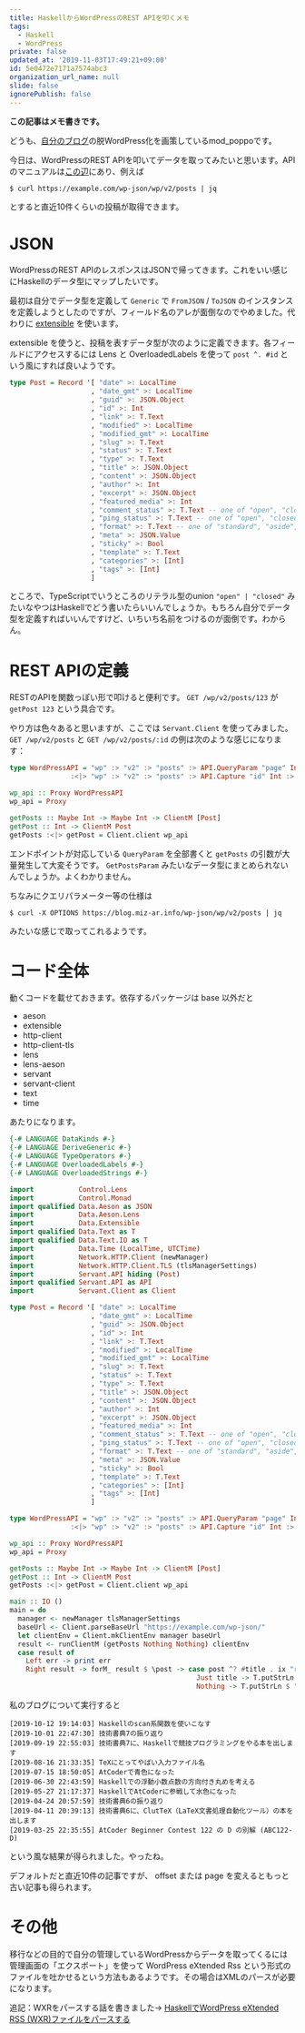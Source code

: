 ```yaml
---
title: HaskellからWordPressのREST APIを叩くメモ
tags:
  - Haskell
  - WordPress
private: false
updated_at: '2019-11-03T17:49:21+09:00'
id: 5e0472e7171a7574abc3
organization_url_name: null
slide: false
ignorePublish: false
---
```

**この記事はメモ書きです。**

どうも、[自分のブログ](https://blog.miz-ar.info)の脱WordPress化を画策しているmod_poppoです。

今日は、WordPressのREST APIを叩いてデータを取ってみたいと思います。APIのマニュアルは[この辺](https://developer.wordpress.org/rest-api/)にあり、例えば

```shell-session
$ curl https://example.com/wp-json/wp/v2/posts | jq
```

とすると直近10件くらいの投稿が取得できます。

# JSON

WordPressのREST APIのレスポンスはJSONで帰ってきます。これをいい感じにHaskellのデータ型にマップしたいです。

最初は自分でデータ型を定義して `Generic` で `FromJSON` / `ToJSON` のインスタンスを定義しようとしたのですが、フィールド名のアレが面倒なのでやめました。代わりに [extensible](https://hackage.haskell.org/package/extensible) を使います。

extensible を使うと、投稿を表すデータ型が次のように定義できます。各フィールドにアクセスするには Lens と OverloadedLabels を使って `post ^. #id` という風にすれば良いようです。

```haskell
type Post = Record '[ "date" >: LocalTime
                    , "date_gmt" >: LocalTime
                    , "guid" >: JSON.Object
                    , "id" >: Int
                    , "link" >: T.Text
                    , "modified" >: LocalTime
                    , "modified_gmt" >: LocalTime
                    , "slug" >: T.Text
                    , "status" >: T.Text
                    , "type" >: T.Text
                    , "title" >: JSON.Object
                    , "content" >: JSON.Object
                    , "author" >: Int
                    , "excerpt" >: JSON.Object
                    , "featured_media" >: Int
                    , "comment_status" >: T.Text -- one of "open", "closed"
                    , "ping_status" >: T.Text -- one of "open", "closed"
                    , "format" >: T.Text -- one of "standard", "aside", "chat", "gallery", "link", "image", "quote", "status", "video", "audio"
                    , "meta" >: JSON.Value
                    , "sticky" >: Bool
                    , "template" >: T.Text
                    , "categories" >: [Int]
                    , "tags" >: [Int]
                    ]
```

ところで、TypeScriptでいうところのリテラル型のunion `"open" | "closed"` みたいなやつはHaskellでどう書いたらいいんでしょうか。もちろん自分でデータ型を定義すればいいんですけど、いちいち名前をつけるのが面倒です。わからん。

# REST APIの定義

RESTのAPIを関数っぽい形で叩けると便利です。 `GET /wp/v2/posts/123` が `getPost 123` という具合です。

やり方は色々あると思いますが、ここでは `Servant.Client` を使ってみました。`GET /wp/v2/posts` と `GET /wp/v2/posts/:id` の例は次のような感じになります：

```haskell
type WordPressAPI = "wp" :> "v2" :> "posts" :> API.QueryParam "page" Int :> API.QueryParam "offset" Int :> API.Get '[JSON] [Post]
               :<|> "wp" :> "v2" :> "posts" :> API.Capture "id" Int :> API.Get '[JSON] Post

wp_api :: Proxy WordPressAPI
wp_api = Proxy

getPosts :: Maybe Int -> Maybe Int -> ClientM [Post]
getPost :: Int -> ClientM Post
getPosts :<|> getPost = Client.client wp_api
```

エンドポイントが対応している `QueryParam` を全部書くと `getPosts` の引数が大量発生して大変そうです。 `GetPostsParam` みたいなデータ型にまとめられないんでしょうか。よくわかりません。

ちなみにクエリパラメーター等の仕様は

```shell-session
$ curl -X OPTIONS https://blog.miz-ar.info/wp-json/wp/v2/posts | jq
```

みたいな感じで取ってこれるようです。

# コード全体

動くコードを載せておきます。依存するパッケージは base 以外だと

- aeson
- extensible
- http-client
- http-client-tls
- lens
- lens-aeson
- servant
- servant-client
- text
- time

あたりになります。

```haskell
{-# LANGUAGE DataKinds #-}
{-# LANGUAGE DeriveGeneric #-}
{-# LANGUAGE TypeOperators #-}
{-# LANGUAGE OverloadedLabels #-}
{-# LANGUAGE OverloadedStrings #-}

import           Control.Lens
import           Control.Monad
import qualified Data.Aeson as JSON
import           Data.Aeson.Lens
import           Data.Extensible
import qualified Data.Text as T
import qualified Data.Text.IO as T
import           Data.Time (LocalTime, UTCTime)
import           Network.HTTP.Client (newManager)
import           Network.HTTP.Client.TLS (tlsManagerSettings)
import           Servant.API hiding (Post)
import qualified Servant.API as API
import           Servant.Client as Client

type Post = Record '[ "date" >: LocalTime
                    , "date_gmt" >: LocalTime
                    , "guid" >: JSON.Object
                    , "id" >: Int
                    , "link" >: T.Text
                    , "modified" >: LocalTime
                    , "modified_gmt" >: LocalTime
                    , "slug" >: T.Text
                    , "status" >: T.Text
                    , "type" >: T.Text
                    , "title" >: JSON.Object
                    , "content" >: JSON.Object
                    , "author" >: Int
                    , "excerpt" >: JSON.Object
                    , "featured_media" >: Int
                    , "comment_status" >: T.Text -- one of "open", "closed"
                    , "ping_status" >: T.Text -- one of "open", "closed"
                    , "format" >: T.Text -- one of "standard", "aside", "chat", "gallery", "link", "image", "quote", "status", "video", "audio"
                    , "meta" >: JSON.Value
                    , "sticky" >: Bool
                    , "template" >: T.Text
                    , "categories" >: [Int]
                    , "tags" >: [Int]
                    ]

type WordPressAPI = "wp" :> "v2" :> "posts" :> API.QueryParam "page" Int :> API.QueryParam "offset" Int :> API.Get '[JSON] [Post]
               :<|> "wp" :> "v2" :> "posts" :> API.Capture "id" Int :> API.Get '[JSON] Post

wp_api :: Proxy WordPressAPI
wp_api = Proxy

getPosts :: Maybe Int -> Maybe Int -> ClientM [Post]
getPost :: Int -> ClientM Post
getPosts :<|> getPost = Client.client wp_api

main :: IO ()
main = do
  manager <- newManager tlsManagerSettings
  baseUrl <- Client.parseBaseUrl "https://example.com/wp-json/"
  let clientEnv = Client.mkClientEnv manager baseUrl
  result <- runClientM (getPosts Nothing Nothing) clientEnv
  case result of
    Left err -> print err
    Right result -> forM_ result $ \post -> case post ^? #title . ix "rendered" . _String of
                                              Just title -> T.putStrLn $ "[" <> T.pack (show (post ^. #date)) <> "] " <> title
                                              Nothing -> T.putStrLn $ "[" <> T.pack (show (post ^. #date)) <> "]: title not available"
```

私のブログについて実行すると

```
[2019-10-12 19:14:03] Haskellのscan系関数を使いこなす
[2019-10-01 22:47:30] 技術書典7の振り返り
[2019-09-19 22:55:03] 技術書典7に、Haskellで競技プログラミングをやる本を出します
[2019-08-16 21:33:35] TeXにとってやばい入力ファイル名
[2019-07-15 18:50:05] AtCoderで青色になった
[2019-06-30 22:43:59] Haskellでの浮動小数点数の方向付き丸めを考える
[2019-05-27 21:17:37] HaskellでAtCoderに参戦して水色になった
[2019-04-24 20:57:59] 技術書典6の振り返り
[2019-04-11 20:39:13] 技術書典6に、ClutTeX（LaTeX文書処理自動化ツール）の本を出します
[2019-03-25 22:35:55] AtCoder Beginner Contest 122 の D の別解 (ABC122-D)
```

という風な結果が得られました。やったね。

デフォルトだと直近10件の記事ですが、 offset または page を変えるともっと古い記事も得られます。

# その他

移行などの目的で自分の管理しているWordPressからデータを取ってくるには管理画面の「エクスポート」を使って WordPress eXtended Rss という形式のファイルを吐かせるという方法もあるようです。その場合はXMLのパースが必要になります。

追記：WXRをパースする話を書きました→ [HaskellでWordPress eXtended RSS (WXR)ファイルをパースする](https://qiita.com/mod_poppo/items/c0847757a6b7679a8891)
